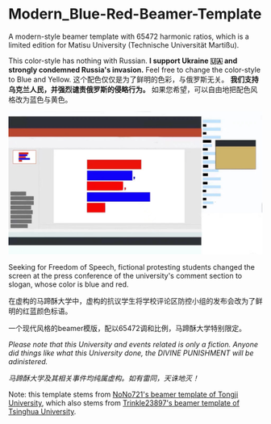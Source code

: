 # Modern_Blue-Red-Beamer-Template

A modern-style beamer template with 65472 harmonic ratios, which is a limited edition for Matisu University (Technische Universität Martißu).

This color-style has nothing with Russian. **I support Ukraine 🇺🇦 and strongly condemned Russia's invasion.** Feel free to change the color-style to Blue and Yellow.
这个配色仅仅是为了鲜明的色彩，与俄罗斯无关。 **我们支持乌克兰人民，并强烈谴责俄罗斯的侵略行为。** 如果您希望，可以自由地把配色风格改为蓝色与黄色。

![Fictive student protests in fictive Matisu University. 虚构的马蹄酥大学虚构的学生抗议事件。](fig1.jpg)

Seeking for Freedom of Speech, fictional protesting students changed the screen at the press conference of the university's comment section to slogan, whose color is blue and red.

在虚构的马蹄酥大学中，虚构的抗议学生将学校评论区防控小组的发布会改为了鲜明的红蓝颜色标语。

一个现代风格的beamer模版，配以65472调和比例，马蹄酥大学特别限定。

*Please note that this University and events related is only a fiction. Anyone did things like what this University done, the DIVINE PUNISHMENT will be adinistered.*

*马蹄酥大学及其相关事件均纯属虚构。如有雷同，天诛地灭！*

Note: this template stems from [NoNo721's beamer template of Tongji University](https://github.com/NoNo721/College-Beamer-Template), which also stems from [Trinkle23897's beamer template of Tsinghua University](https://github.com/Trinkle23897/THU-Beamer-Theme).
